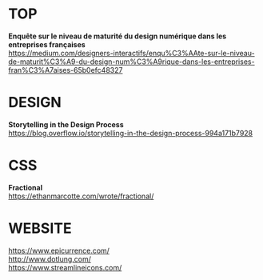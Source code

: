 # TOP

**Enquête sur le niveau de maturité du design numérique dans les entreprises françaises**  
https://medium.com/designers-interactifs/enqu%C3%AAte-sur-le-niveau-de-maturit%C3%A9-du-design-num%C3%A9rique-dans-les-entreprises-fran%C3%A7aises-65b0efc48327


# DESIGN

**Storytelling in the Design Process**  
https://blog.overflow.io/storytelling-in-the-design-process-994a171b7928


# CSS

**Fractional**  
https://ethanmarcotte.com/wrote/fractional/


# WEBSITE

https://www.epicurrence.com/  
http://www.dotlung.com/  
https://www.streamlineicons.com/
